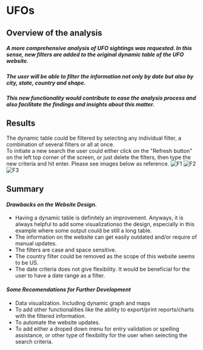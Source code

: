 # UFOs
## Overview of the analysis
##### A more comprehensive analysis of UFO sightings was requested. In this sense, new filters are added to the original dynamic table of the UFO website. 
##### The user will be able to filter the information not only by date but also by city, state, country and shape. 
##### This new functionality would contribute to ease the analysis process and also facilitate the findings and insights about this matter. 

## Results
The dynamic table could be filtered by selecting any individual filter, a combination of several filters or all at once.  
To initiate a new search the user could either click on the "Refresh button" on the left top corner of the screen, or just delete the filters, then type the new criteria and hit enter.
Please see images below as reference. 
![F1]()
![F2]()
![F3]()


## Summary
#### ***Drawbacks on the Website Design.*** 
+ Having a dynamic table is definitely an improvement. Anyways, it is always helpful to add some visualizationso the design, especially in this example where some output could be still a long table. 
+ The information on the website can get easily outdated and/or require of manual updates.
+ The filters are case and space sensitive. 
+ The country filter could be removed as the scope of this website seems to be US.  
+ The date criteria does not give flexibility. It would be beneficial for the user to have a date range as a filter. 
#### ***Some Recomendations for Further Development***
+ Data visualization. Including dynamic graph and maps  
+ To add other functionalities like the ability to export/print reports/charts with the filtered information.
+ To automate the website updates.
+ To add either a droped down menu for entry validation or spelling assistance, or other type of flexibility for the user when selecting the search criteria.

